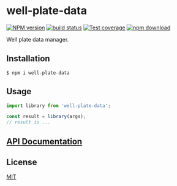 # well-plate-data

[![NPM version][npm-image]][npm-url]
[![build status][ci-image]][ci-url]
[![Test coverage][codecov-image]][codecov-url]
[![npm download][download-image]][download-url]

Well plate data manager.

## Installation

`$ npm i well-plate-data`

## Usage

```js
import library from 'well-plate-data';

const result = library(args);
// result is ...
```

## [API Documentation](https://josoriom.github.io/well-plate-data/)

## License

[MIT](./LICENSE)

[npm-image]: https://img.shields.io/npm/v/well-plate-data.svg
[npm-url]: https://www.npmjs.com/package/well-plate-data
[ci-image]: https://github.com/josoriom/well-plate-data/workflows/Node.js%20CI/badge.svg?branch=master
[ci-url]: https://github.com/josoriom/well-plate-data/actions?query=workflow%3A%22Node.js+CI%22
[codecov-image]: https://img.shields.io/codecov/c/github/josoriom/well-plate-data.svg
[codecov-url]: https://codecov.io/gh/josoriom/well-plate-data
[download-image]: https://img.shields.io/npm/dm/well-plate-data.svg
[download-url]: https://www.npmjs.com/package/well-plate-data
